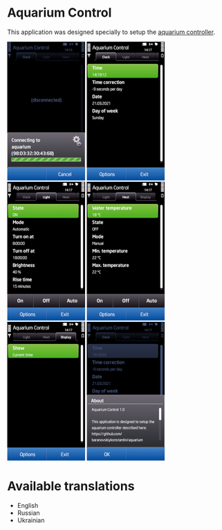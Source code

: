 # Aquarium Control
This application was designed specially to setup the [aquarium controller](https://github.com/baranovskiykonstantin/aquarium).

![conto](https://raw.githubusercontent.com/baranovskiykonstantin/AquariumControlS60/master/gfx/ScrShots/ScrConTo.png) ![clock](https://raw.githubusercontent.com/baranovskiykonstantin/AquariumControlS60/master/gfx/ScrShots/ScrClock.png) ![light](https://raw.githubusercontent.com/baranovskiykonstantin/AquariumControlS60/master/gfx/ScrShots/ScrLight.png) ![heat](https://raw.githubusercontent.com/baranovskiykonstantin/AquariumControlS60/master/gfx/ScrShots/ScrHeat.png) ![display](https://raw.githubusercontent.com/baranovskiykonstantin/AquariumControlS60/master/gfx/ScrShots/ScrDisplay.png) ![about](https://raw.githubusercontent.com/baranovskiykonstantin/AquariumControlS60/master/gfx/ScrShots/ScrAbout.png)

# Available translations
* English
* Russian
* Ukrainian
